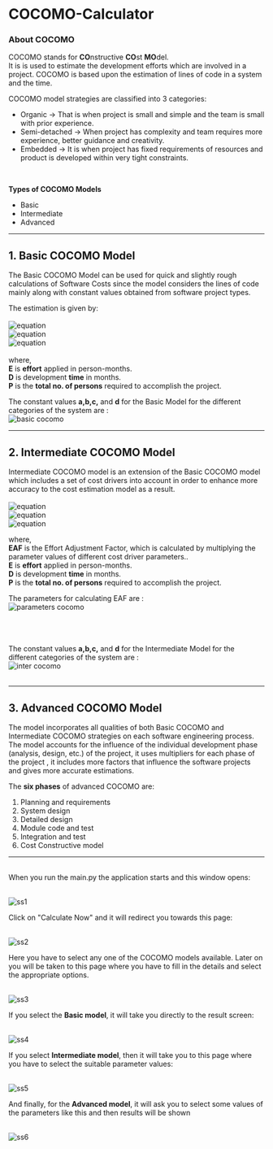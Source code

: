 # COCOMO-Calculator

### About COCOMO

COCOMO stands for **CO**nstructive **CO**st **MO**del. <br>
It is  is used to estimate the development efforts which are involved in a project. COCOMO is based upon the estimation of lines of code in a system and the time.

 COCOMO model strategies are classified into 3 categories:
 - Organic -> That is when project is small and simple and the team is small with prior experience.
 - Semi-detached -> When project has complexity and team requires more experience, better guidance and creativity.
 - Embedded -> It is when project has fixed requirements of resources and product is developed within very tight constraints.

<br>

**Types of COCOMO Models**
- Basic
- Intermediate
- Advanced

----------------------------------------------------------------------------------------------------------------------------------------------------------------------

## 1. Basic COCOMO Model
 The Basic COCOMO Model can be used for quick and slightly rough calculations of Software Costs since the model considers the lines of code mainly along with constant values obtained from software project types.
 
The estimation is given by: <br><br>
![equation](https://latex.codecogs.com/svg.image?E&space;=&space;a*(KLOC)^{b}) 
<br>
![equation](https://latex.codecogs.com/svg.image?D&space;=&space;c*(E)^{d}) 
<br>
![equation](https://latex.codecogs.com/svg.image?P&space;=&space;E/D)
<br><br>
where,<br>
**E** is **effort** applied in person-months.<br>
**D** is development **time** in months.<br>
**P** is the **total no. of persons** required to accomplish the project.
<br>

The constant values **a,b,c,** and **d** for the Basic Model for the different categories of the system are :<br>
![basic cocomo](https://user-images.githubusercontent.com/73381366/194706141-ebc6f551-5600-4616-902b-1dccc5ff41d1.jpg)

----------------------------------------------------------------------------------------------------------------------------------------------------------------------

## 2. Intermediate COCOMO Model
Intermediate COCOMO model is an extension of the Basic COCOMO model which includes a set of cost drivers into account in order to enhance more accuracy to the cost estimation model as a result. 
<br><br>
![equation](https://latex.codecogs.com/svg.image?E&space;=&space;a*(KLOC)^{b}&space;*(EAF))
<br>
![equation](https://latex.codecogs.com/svg.image?D&space;=&space;c*(E)^{d}) 
<br>
![equation](https://latex.codecogs.com/svg.image?P&space;=&space;E/D)

where,<br>
**EAF** is the Effort Adjustment Factor, which is calculated by multiplying the parameter values of different cost driver parameters.. <br>
**E** is **effort** applied in person-months.<br>
**D** is development **time** in months.<br>
**P** is the **total no. of persons** required to accomplish the project.
<br>

The parameters for calculating EAF are :<br>
![parameters cocomo](https://user-images.githubusercontent.com/73381366/194706653-13cc7d5f-4a60-413b-9718-4d89ca7bd1e5.jpg)

<br><br><br>
The constant values **a,b,c,** and **d** for the Intermediate Model for the different categories of the system are :<br>
![inter cocomo](https://user-images.githubusercontent.com/73381366/194706602-f79eac37-755d-4631-8c24-1c7ec8fbdd46.jpg)
<br><br>

----------------------------------------------------------------------------------------------------------------------------------------------------------------------

## 3. Advanced COCOMO Model

The model incorporates all qualities of both Basic COCOMO and Intermediate COCOMO strategies on each software engineering process.<br> 
The model accounts for the influence of the individual development phase (analysis, design, etc.) of the project, it uses multipliers for each phase of the project , it includes more factors that influence the software projects and gives more accurate estimations. <br>

The **six phases** of advanced COCOMO are:

1. Planning and requirements
2. System design
3. Detailed design
4. Module code and test
5. Integration and test
6. Cost Constructive model


----------------------------------------------------------------------------------------------------------------------------------------------------------------------
<br>
When you run the main.py the application starts and this window opens:<br>

<br> ![ss1](https://user-images.githubusercontent.com/73381366/194772410-6e8d68ef-8d54-40f6-b319-6720b4005dfb.jpg)<br>

Click on "Calculate Now" and it will redirect you towards this page: <br>

<br> ![ss2](https://user-images.githubusercontent.com/73381366/194772450-0fde697d-4646-4019-b7a7-af86a0e6f1eb.jpg) <br>

Here you have to select any one of the COCOMO models available. Later on you will be taken to this page where you have to fill in the details and select the appropriate options. <br>

<br> ![ss3](https://user-images.githubusercontent.com/73381366/194772508-ce0bc880-c651-4eba-a213-51c740627113.jpg) <br>


If you select the **Basic model**, it will take you directly to the result screen: <br>

<br> ![ss4](https://user-images.githubusercontent.com/73381366/194772539-55ec0fa5-8c42-40d6-a901-7b35b7d8daba.jpg) <br>


If you select **Intermediate model**, then it will take you to this page where you have to select the suitable parameter values: <br>

<br> ![ss5](https://user-images.githubusercontent.com/73381366/194772610-1c4b68a9-033d-4203-8a44-b7e104887bf1.jpg) <br>

And finally, for the **Advanced model**, it will ask you to select some values of the parameters like this and then results will be shown<br> 

<br> ![ss6](https://user-images.githubusercontent.com/73381366/194772679-2f6b44f9-b354-440d-8a9f-c9031bd740e2.jpg) <br>





